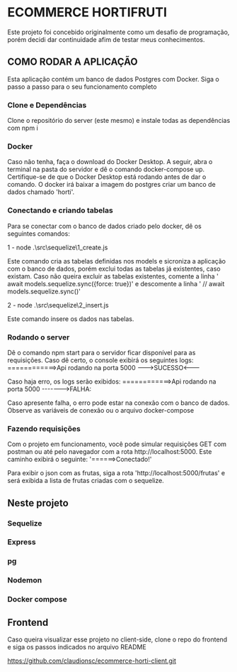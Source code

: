 # ECOMMERCE HORTIFRUTI

Este projeto foi concebido originalmente como um desafio de programação, porém decidi dar continuidade afim de testar meus conhecimentos.

## COMO RODAR A APLICAÇÃO

Esta aplicação contém um banco de dados Postgres com Docker. Siga o passo a passo para o seu funcionamento completo

### Clone e Dependências

Clone o repositório do server (este mesmo) e instale todas as dependências com npm i

### Docker

Caso não tenha, faça o download do Docker Desktop. A seguir, abra o terminal na pasta do servidor e dê o comando docker-compose up.
Certifique-se de que o Docker Desktop está rodando antes de dar o comando. O docker irá baixar a imagem do postgres criar um banco de dados chamado 'horti'.

### Conectando e criando tabelas

Para se conectar com o banco de dados criado pelo docker, dê os seguintes comandos:

1 - node .\src\sequelize\1_create.js 

Este comando cria as tabelas definidas nos models e sicroniza a aplicação com o banco de dados, porém exclui todas as tabelas já existentes, caso existam. Caso não queira excluir as tabelas existentes, comente a linha
' await models.sequelize.sync({force: true})' e descomente a linha '  // await models.sequelize.sync()'

2 - node .\src\sequelize\2_insert.js

Este comando insere os dados nas tabelas.

### Rodando o server

Dê o comando npm start para o servidor ficar disponível para as requisições. 
Caso dê certo, o console exibirá os seguintes logs: 
============>Api rodando na porta 5000
--->SUCESSO<---

Caso haja erro, os logs serão exibidos:
============>Api rodando na porta 5000
------->FALHA: 

Caso apresente falha, o erro pode estar na conexão com o banco de dados. Observe as variáveis de conexão ou o arquivo docker-compose

### Fazendo requisições

Com o projeto em funcionamento, você pode simular requisições GET com postman ou até pelo navegador com a rota http://localhost:5000. Este caminho exibirá o seguinte:
'======>Conectado!'

Para exibir o json com as frutas, siga a rota 'http://localhost:5000/frutas' e será exibida a lista de frutas criadas com o sequelize.

## Neste projeto

### Sequelize
### Express
### pg
### Nodemon
### Docker compose

## Frontend

Caso queira visualizar esse projeto no client-side, clone o repo do frontend e siga os passos indicados no arquivo README

https://github.com/claudionsc/ecommerce-horti-client.git
